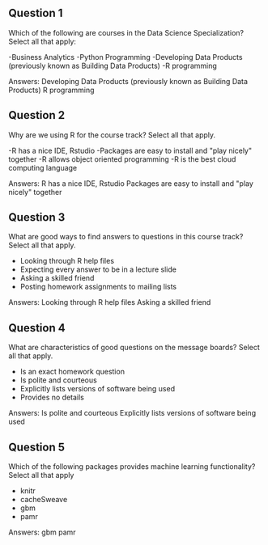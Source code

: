## Question 1
Which of the following are courses in the Data Science Specialization? Select all that apply:

-Business Analytics
-Python Programming
-Developing Data Products (previously known as Building Data Products)
-R programming

Answers:
Developing Data Products (previously known as Building Data Products)
R programming

## Question 2
Why are we using R for the course track? Select all that apply.

-R has a nice IDE, Rstudio
-Packages are easy to install and "play nicely" together
-R allows object oriented programming
-R is the best cloud computing language

Answers:
R has a nice IDE, Rstudio
Packages are easy to install and "play nicely" together

## Question 3
What are good ways to find answers to questions in this course track? Select all that apply.

- Looking through R help files
- Expecting every answer to be in a lecture slide
- Asking a skilled friend
- Posting homework assignments to mailing lists

Answers:
Looking through R help files
Asking a skilled friend

## Question 4
What are characteristics of good questions on the message boards? Select all that apply.

- Is an exact homework question
- Is polite and courteous
- Explicitly lists versions of software being used
- Provides no details

Answers:
Is polite and courteous
Explicitly lists versions of software being used

## Question 5
Which of the following packages provides machine learning functionality? Select all that apply

- knitr
- cacheSweave
- gbm
- pamr

Answers:
gbm
pamr
